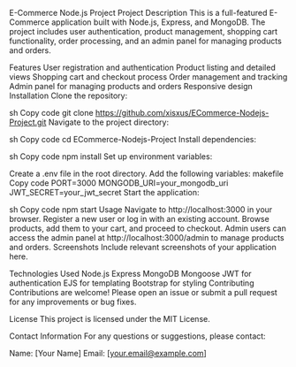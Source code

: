 E-Commerce Node.js Project
Project Description
This is a full-featured E-Commerce application built with Node.js, Express, and MongoDB. The project includes user authentication, product management, shopping cart functionality, order processing, and an admin panel for managing products and orders.

Features
User registration and authentication
Product listing and detailed views
Shopping cart and checkout process
Order management and tracking
Admin panel for managing products and orders
Responsive design
Installation
Clone the repository:

sh
Copy code
git clone https://github.com/xisxus/ECommerce-Nodejs-Project.git
Navigate to the project directory:

sh
Copy code
cd ECommerce-Nodejs-Project
Install dependencies:

sh
Copy code
npm install
Set up environment variables:

Create a .env file in the root directory.
Add the following variables:
makefile
Copy code
PORT=3000
MONGODB_URI=your_mongodb_uri
JWT_SECRET=your_jwt_secret
Start the application:

sh
Copy code
npm start
Usage
Navigate to http://localhost:3000 in your browser.
Register a new user or log in with an existing account.
Browse products, add them to your cart, and proceed to checkout.
Admin users can access the admin panel at http://localhost:3000/admin to manage products and orders.
Screenshots
Include relevant screenshots of your application here.

Technologies Used
Node.js
Express
MongoDB
Mongoose
JWT for authentication
EJS for templating
Bootstrap for styling
Contributing
Contributions are welcome! Please open an issue or submit a pull request for any improvements or bug fixes.

License
This project is licensed under the MIT License.

Contact Information
For any questions or suggestions, please contact:

Name: [Your Name]
Email: [your.email@example.com]
